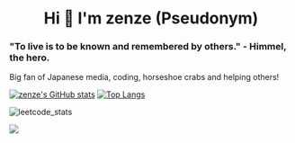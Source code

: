 <h1 align="center">Hi 👋 I'm zenze (Pseudonym)</h1>

### "To live is to be known and remembered by others." - Himmel, the hero. 

Big fan of Japanese media, coding, horseshoe crabs and helping others!
    
  [![zenze's GitHub stats](https://github-readme-stats.vercel.app/api?username=zenze-sama)](https://github.com/anuraghazra/github-readme-stats)  [![Top Langs](https://github-readme-stats.vercel.app/api/top-langs/?username=zenze-sama)](https://github.com/anuraghazra/github-readme-stats)

  ![leetcode_stats](https://leetcard.jacoblin.cool/zenze-sama?theme=dark&font=Play&ext=heatmap)

<img src="https://komarev.com/ghpvc/?username=zenze-sama">
